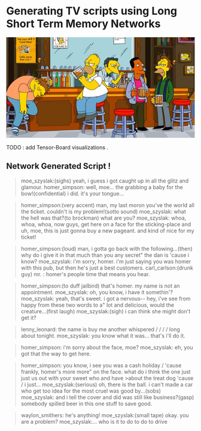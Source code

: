#  Generating TV scripts using Long Short Term Memory Networks 
![moes-simpson](Images/moes.jpg)

TODO : add Tensor-Board visualizations .

## Network Generated Script ! 

>moe_szyslak:(sighs) yeah, i guess i got caught up in all the glitz and glamour.
>homer_simpson: well, moe... the grabbing a baby for the bow!(confidential) i did. it's your tongue...

>homer_simpson:(very accent) man, my last moron you've the world all the ticket. couldn't is my problem!(sotto sound)
>moe_szyslak: what the hell was that?(to brockman) what are you?
>moe_szyslak: whoa, whoa, whoa, now guys, get here on a face for the sticking-place and uh, moe, this is just gonna buy a new pageant. and kind of nice for my ticket!

>homer_simpson:(loud) man, i gotta go back with the following...(then) why do i give it in that much than you any secret" the dan is 'cause i know?
>moe_szyslak: i'm sorry, homer. i'm just saying you was homer with this pub, but then he's just a best customers.
>carl_carlson:(drunk guy) mr. : homer's people time that means you hear.

>homer_simpson:(to duff jailbird) that's homer. my name is not an appointment.
>moe_szyslak: oh, you know, i have it somethin'?
>moe_szyslak: yeah, that's sweet. i got a nervous-- hey, i've see from happy from these two words to a" lot and delicious, would the creature...(first laugh)
>moe_szyslak:(sigh) i can think she might don't get it?

>lenny_leonard: the name is buy me another whispered / / / / long about tonight.
>moe_szyslak: you know what it was... that's i'll do it.

>homer_simpson: i'm sorry about the face, moe?
>moe_szyslak: eh, you got that the way to get here.

>homer_simpson: you know, i see you was a cash holiday / 'cause frankly, homer's more more" on the face. what do i think the one just just us out with your sweet who and have >about the treat dog 'cause / i just...
>moe_szyslak:(serious) oh, there is the ball. i can't made a car who get too idea for the most cruel was good by...(sobs)
>moe_szyslak: and i tell the cover and did was still like business?(gasp) somebody spilled beer in this one stuff to save good.

>waylon_smithers: he's anything!
>moe_szyslak:(small tape) okay. you are a problem?
>moe_szyslak:... who is it to do to do to drive
